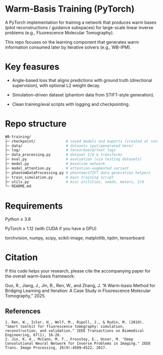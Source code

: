 # Warm-Basis Training (PyTorch)

A PyTorch implementation for training a network that produces warm bases (pilot reconstructions / guidance subspaces) for large-scale linear inverse problems (e.g., Fluorescence Molecular Tomography).

This repo focuses on the learning component that generates warm information consumed later by iterative solvers (e.g., WB-IPM).



# Key feasures

- Angle-based loss that aligns predictions with ground truth (directional supervision), with optional L2 weight decay.

- Simulation-driven dataset (phantom data from STIFT-style generation).

- Clean training/eval scripts with logging and checkpointing.



# Repo structure

```bash
WB-training/
├─ checkpoint/              # saved models and exports (created at runtime)
├─ data/                    # datasets (put/generated here)
├─ log/                     # tensorboard/text logs
├─ data_processing.py       # dataset I/O & transforms
├─ eval.py                  # evaluation (via testing datasets)
├─ model.py                 # baseline network
├─ model_attention.py       # attention-augmented variant
├─ phantomDataProcessing.py # phantom/STIFT data generation helpers
├─ train_simulation.py      # main training script
├─ utils.py                 # misc utilities, seeds, meters, I/O
└─ README.md
```



# Requirements

Python ≥ 3.8

PyTorch ≥ 1.12 (with CUDA if you have a GPU)

torchvision, numpy, scipy, scikit-image, matplotlib, tqdm, tensorboard



# Citation

If this code helps your research, please cite the accompanying paper for the overall warm-basis framework:

Guo, R., Jiang, J., Jin, B., Ren, W., and Zhang, J.
“A Warm-basis Method for Bridging Learning and Iteration: A Case Study in Fluorescence Molecular Tomography,” 2025.



## References

```less
1. Ren, W., Isler, H., Wolf, M., Ripoll, J., & Rudin, M. (2019). "Smart toolkit for fluorescence tomography: simulation, reconstruction, and validation." IEEE Transactions on Biomedical Engineering, 67(1), 16-26.
2. Jin, K. H., McCann, M. T., Froustey, E., Unser, M. "Deep Convolutional Neural Network for Inverse Problems in Imaging." IEEE Trans. Image Processing, 26(9):4509–4522, 2017.
```


